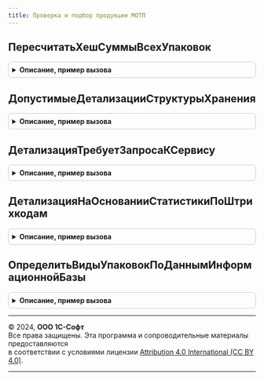```yaml
---
title: Проверка и подбор продукции МОТП
---
```



## ПересчитатьХешСуммыВсехУпаковок
<details style="margin: 1em 0; padding: 0.5em; border: 1px solid #ccc; border-radius: 6px;">

<summary style="font-weight: bold; cursor: pointer;">Описание, пример вызова</summary>

```bsl

// Пересчитывает хеш-суммы всех упаковок формы и проверяется необходимость перемаркировки.
//
// Параметры:
//	Форма - ФормаКлиентскогоПриложения - форма проверки и подбора маркируемой продукции.
//
Процедура ПересчитатьХешСуммыВсехУпаковок(Форма) Экспорт
```

Пример вызова
```bsl
ПроверкаИПодборПродукцииМОТП.ПересчитатьХешСуммыВсехУпаковок(Форма) 
```
</details>

## ДопустимыеДетализацииСтруктурыХранения
<details style="margin: 1em 0; padding: 0.5em; border: 1px solid #ccc; border-radius: 6px;">

<summary style="font-weight: bold; cursor: pointer;">Описание, пример вызова</summary>

```bsl

// Возвращает допустимые детализации структуры хранения по документу, доступные при открытии формы проверки и подбора.
// Параметры:
//  ПоДокументу - Булево - делализация с учетом документа.
//  ПроверяемыйДокумент - ДокументСсылка - ссылка на проверяемый документ, для которого производится открытие формы.
//
// Возвращаемое значение:
//  Массив - массив из ПеречислениеСсылка.ДетализацияСтруктурыХраненияИС.
Функция ДопустимыеДетализацииСтруктурыХранения(ПоДокументу = Ложь, ПроверяемыйДокумент = Неопределено) Экспорт
```

Пример вызова
```bsl
Результат = ПроверкаИПодборПродукцииМОТП.ДопустимыеДетализацииСтруктурыХранения(ПоДокументу, ПроверяемыйДокумент);
```
</details>

## ДетализацияТребуетЗапросаКСервису
<details style="margin: 1em 0; padding: 0.5em; border: 1px solid #ccc; border-radius: 6px;">

<summary style="font-weight: bold; cursor: pointer;">Описание, пример вызова</summary>

```bsl

// Возвращает список допустимых детализаций по фактической детализации документа
//
// Параметры:
//  ФактическаяДетализация - ПеречислениеСсылка.ДетализацияСтруктурыХраненияИС - Фактическая детализация.
// Возвращаемое значение:
//  Массив Из ПеречислениеСсылка.ДетализацияСтруктурыХраненияИС - Допустимые детализации
Функция ДетализацияТребуетЗапросаКСервису(ФактическаяДетализация) Экспорт
```

Пример вызова
```bsl
Результат = ПроверкаИПодборПродукцииМОТП.ДетализацияТребуетЗапросаКСервису(ФактическаяДетализация) 
```
</details>

## ДетализацияНаОснованииСтатистикиПоШтрихкодам
<details style="margin: 1em 0; padding: 0.5em; border: 1px solid #ccc; border-radius: 6px;">

<summary style="font-weight: bold; cursor: pointer;">Описание, пример вызова</summary>

```bsl

// Возвращает детализацию структуры хранения, рассчитанную по данным статистики по документу.
//
// Параметры:
//  ДанныеШтрихкодовСписок - ТаблицаЗначений - таблица штрихкодов упаковок проверяемого документа. (См ШтрихкодированиеМОТП.ШтрихкодыУпаковокИзДокумента).
//  ПараметрыСканирования - (См. ШтрихкодированиеОбщегоНазначенияИСКлиент.ПараметрыСканирования).
//  ПроверяемыйДокумент - ДокументСсылка - ссылка на проверяемый документ.
//  ВидПродукции - ПеречислениеСсылка.ВидыПродукцииИС - вид продукции.
//  Кэш - Неопределено, Соответствие - кэш.
//
// Возвращаемое значение:
//  ПеречислениеСсылка.ДетализацияСтруктурыХраненияИС - детализация структуры хранения.
Функция ДетализацияНаОснованииСтатистикиПоШтрихкодам(ДанныеШтрихкодовСписок, ПараметрыСканирования, ПроверяемыйДокумент, ВидПродукции, Кэш = Неопределено) Экспорт
```

Пример вызова
```bsl
Результат = ПроверкаИПодборПродукцииМОТП.ДетализацияНаОснованииСтатистикиПоШтрихкодам(ДанныеШтрихкодовСписок, ПараметрыСканирования, ПроверяемыйДокумент, ВидПродукции, Кэш);
```
</details>

## ОпределитьВидыУпаковокПоДаннымИнформационнойБазы
<details style="margin: 1em 0; padding: 0.5em; border: 1px solid #ccc; border-radius: 6px;">

<summary style="font-weight: bold; cursor: pointer;">Описание, пример вызова</summary>

```bsl

Процедура ОпределитьВидыУпаковокПоДаннымИнформационнойБазы(ВидПродукции, Штрихкоды, КешДанныхРазбора, ДанныеРазбораШтрихкода) Экспорт
```

Пример вызова
```bsl
ПроверкаИПодборПродукцииМОТП.ОпределитьВидыУпаковокПоДаннымИнформационнойБазы(ВидПродукции, Штрихкоды, КешДанныхРазбора, ДанныеРазбораШтрихкода) 
```
</details>

---

© 2024, **ООО 1С-Софт**  
Все права защищены. Эта программа и сопроводительные материалы предоставляются  
в соответствии с условиями лицензии [Attribution 4.0 International (CC BY 4.0)](https://creativecommons.org/licenses/by/4.0/legalcode).

---
